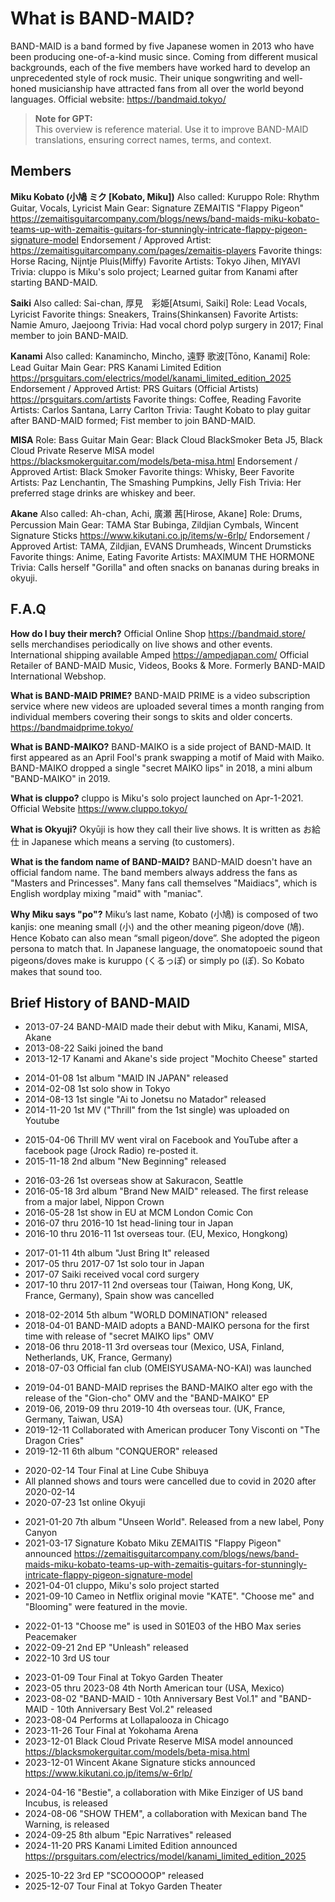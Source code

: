 # What is BAND-MAID? #

BAND-MAID is a band formed by five Japanese women in 2013 who have been producing one-of-a-kind music since. Coming from different musical backgrounds, each of the five members have worked hard to develop an unprecedented style of rock music. Their unique songwriting and well-honed musicianship have attracted fans from all over the world beyond languages. Official website: <https://bandmaid.tokyo/>

> **Note for GPT:**  
> This overview is reference material. Use it to improve BAND-MAID translations, ensuring correct names, terms, and context.

## Members ##

**Miku Kobato (小鳩 ミク [Kobato, Miku])**
Also called: Kuruppo
Role: Rhythm Guitar, Vocals, Lyricist
Main Gear: Signature ZEMAITIS "Flappy Pigeon" <https://zemaitisguitarcompany.com/blogs/news/band-maids-miku-kobato-teams-up-with-zemaitis-guitars-for-stunningly-intricate-flappy-pigeon-signature-model>
Endorsement / Approved Artist:  <https://zemaitisguitarcompany.com/pages/zemaitis-players>
Favorite things: Horse Racing, Nijntje Pluis(Miffy)
Favorite Artists: Tokyo Jihen, MIYAVI
Trivia: cluppo is Miku's solo project; Learned guitar from Kanami after starting BAND-MAID.

**Saiki**
Also called: Sai-chan, 厚見　彩姫[Atsumi, Saiki]
Role: Lead Vocals, Lyricist
Favorite things: Sneakers, Trains(Shinkansen)
Favorite Artists: Namie Amuro, Jaejoong
Trivia: Had vocal chord polyp surgery in 2017; Final member to join BAND-MAID.

**Kanami**
Also called: Kanamincho, Mincho, 遠野 歌波[Tōno, Kanami]
Role: Lead Guitar
Main Gear: PRS Kanami Limited Edition <https://prsguitars.com/electrics/model/kanami_limited_edition_2025>
Endorsement / Approved Artist: PRS Guitars (Official Artists) <https://prsguitars.com/artists>
Favorite things: Coffee, Reading
Favorite Artists: Carlos Santana, Larry Carlton
Trivia: Taught Kobato to play guitar after BAND-MAID formed; Fist member to join BAND-MAID.

**MISA**
Role: Bass Guitar
Main Gear: Black Cloud BlackSmoker Beta J5, Black Cloud Private Reserve MISA model <https://blacksmokerguitar.com/models/beta-misa.html>
Endorsement / Approved Artist: Black Smoker
Favorite things: Whisky, Beer
Favorite Artists: Paz Lenchantin, The Smashing Pumpkins, Jelly Fish
Trivia: Her preferred stage drinks are whiskey and beer.

**Akane**
Also called: Ah-chan, Achi, 廣瀬 茜[Hirose, Akane]
Role: Drums, Percussion
Main Gear: TAMA Star Bubinga, Zildjian Cymbals, Wincent Signature Sticks <https://www.kikutani.co.jp/items/w-6rlp/>
Endorsement / Approved Artist: TAMA, Zildjian, EVANS Drumheads, Wincent Drumsticks
Favorite things: Anime, Eating
Favorite Artists: MAXIMUM THE HORMONE
Trivia: Calls herself "Gorilla" and often snacks on bananas during breaks in okyuji.

## F.A.Q ##

**How do I buy their merch?**
Official Online Shop <https://bandmaid.store/> sells merchandises periodically on live shows and other events. International shipping available
Amped <https://ampedjapan.com/> Official Retailer of BAND-MAID Music, Videos, Books & More. Formerly BAND-MAID International Webshop.

**What is BAND-MAID PRIME?**
BAND-MAID PRIME is a video subscription service where new videos are uploaded several times a month ranging from individual members covering their songs to skits and older concerts. <https://bandmaidprime.tokyo/>

**What is BAND-MAIKO?**
BAND-MAIKO is a side project of BAND-MAID. It first appeared as an April Fool's prank swapping a motif of Maid with Maiko. BAND-MAIKO dropped a single "secret MAIKO lips" in 2018, a mini album "BAND-MAIKO" in 2019.

**What is cluppo?**
cluppo is Miku's solo project launched on Apr-1-2021.
Official Website <https://www.cluppo.tokyo/>

**What is Okyuji?**
Okyūji is how they call their live shows. It is written as お給仕 in Japanese which means a serving (to customers).

**What is the fandom name of BAND-MAID?**
BAND-MAID doesn't have an official fandom name. The band members always address the fans as "Masters and Princesses". Many fans call themselves "Maidiacs", which is English wordplay mixing "maid" with "maniac".

**Why Miku says "po"?**
Miku’s last name, Kobato (小鳩) is composed of two kanjis: one meaning small (小) and the other meaning pigeon/dove (鳩). Hence Kobato can also mean “small pigeon/dove”. She adopted the pigeon persona to match that. In Japanese language, the onomatopoeic sound that pigeons/doves make is kuruppo (くるっぽ) or simply po (ぽ). So Kobato makes that sound too.

## Brief History of BAND-MAID ##

<!-- 2013 -->
- 2013-07-24 BAND-MAID made their debut with Miku, Kanami, MISA, Akane
- 2013-08-22 Saiki joined the band
- 2013-12-17 Kanami and Akane's side project "Mochito Cheese" started
<!-- 2014 -->
- 2014-01-08 1st album "MAID IN JAPAN" released
- 2014-02-08 1st solo show in Tokyo
- 2014-08-13 1st single "Ai to Jonetsu no Matador" released
- 2014-11-20 1st MV ("Thrill" from the 1st single) was uploaded on Youtube
<!-- 2015 -->
- 2015-04-06 Thrill MV went viral on Facebook and YouTube after a facebook page (Jrock Radio) re-posted it.
- 2015-11-18 2nd album "New Beginning" released
<!-- 2016 -->
- 2016-03-26 1st overseas show at Sakuracon, Seattle
- 2016-05-18 3rd album "Brand New MAID" released. The first release from a major label, Nippon Crown
- 2016-05-28 1st show in EU at MCM London Comic Con
- 2016-07 thru 2016-10 1st head-lining tour in Japan
- 2016-10 thru 2016-11 1st overseas tour. (EU, Mexico, Hongkong)
<!-- 2017 -->
- 2017-01-11 4th album "Just Bring It" released
- 2017-05 thru 2017-07 1st solo tour in Japan
- 2017-07 Saiki received vocal cord surgery
- 2017-10 thru 2017-11 2nd overseas tour (Taiwan, Hong Kong, UK, France, Germany), Spain show was cancelled
<!-- 2018 -->
- 2018-02-2014 5th album "WORLD DOMINATION" released
- 2018-04-01 BAND-MAID adopts a BAND-MAIKO persona for the first time with release of "secret MAIKO lips" OMV
- 2018-06 thru 2018-11 3rd overseas tour (Mexico, USA, Finland, Netherlands, UK, France, Germany)
- 2018-07-03 Official fan club (OMEISYUSAMA-NO-KAI) was launched
<!-- 2019 -->
- 2019-04-01 BAND-MAID reprises the BAND-MAIKO alter ego with the release of the "Gion-cho" OMV and the "BAND-MAIKO" EP
- 2019-06, 2019-09 thru 2019-10 4th overseas tour. (UK, France, Germany, Taiwan, USA)
- 2019-12-11 Collaborated with American producer Tony Visconti on "The Dragon Cries"
- 2019-12-11 6th album "CONQUEROR" released
<!-- 2020 -->
- 2020-02-14 Tour Final at Line Cube Shibuya
- All planned shows and tours were cancelled due to covid in 2020 after 2020-02-14
- 2020-07-23 1st online Okyuji
<!-- 2021 -->
- 2021-01-20 7th album "Unseen World". Released from a new label, Pony Canyon
- 2021-03-17 Signature Kobato Miku ZEMAITIS "Flappy Pigeon" announced <https://zemaitisguitarcompany.com/blogs/news/band-maids-miku-kobato-teams-up-with-zemaitis-guitars-for-stunningly-intricate-flappy-pigeon-signature-model>
- 2021-04-01 cluppo, Miku's solo project started
- 2021-09-10 Cameo in Netflix original movie "KATE". "Choose me" and "Blooming" were featured in the movie.
<!-- 2022 -->
- 2022-01-13 "Choose me" is used in S01E03 of the HBO Max series Peacemaker
- 2022-09-21 2nd EP "Unleash" released
- 2022-10 3rd US tour
<!-- 2023 -->
- 2023-01-09 Tour Final at Tokyo Garden Theater
- 2023-05 thru 2023-08 4th North American tour (USA, Mexico)
- 2023-08-02 "BAND-MAID - 10th Anniversary Best Vol.1" and "BAND-MAID - 10th Anniversary Best Vol.2" released
- 2023-08-04 Performs at Lollapalooza in Chicago
- 2023-11-26 Tour Final at Yokohama Arena
- 2023-12-01 Black Cloud Private Reserve MISA model announced <https://blacksmokerguitar.com/models/beta-misa.html>
- 2023-12-01 Wincent Akane Signature sticks announced <https://www.kikutani.co.jp/items/w-6rlp/>
<!-- 2024 -->
- 2024-04-16 "Bestie", a collaboration with Mike Einziger of US band Incubus, is released
- 2024-08-06 "SHOW THEM", a collaboration with Mexican band The Warning, is released
- 2024-09-25 8th album "Epic Narratives" released
- 2024-11-20 PRS Kanami Limited Edition announced <https://prsguitars.com/electrics/model/kanami_limited_edition_2025>
<!-- 2025 -->
- 2025-10-22 3rd EP "SCOOOOOP" released
- 2025-12-07 Tour Final at Tokyo Garden Theater
